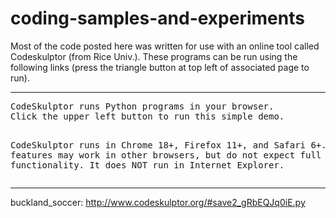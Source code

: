 # coding-samples-and-experiments

Most of the code posted here was written for use with an online tool called Codeskulptor (from Rice Univ.). These programs can be run using the following links (press the triangle button at top left of associated page to run).

<hr>
<pre>CodeSkulptor runs Python programs in your browser.
Click the upper left button to run this simple demo.

CodeSkulptor runs in Chrome 18+, Firefox 11+, and Safari 6+.
Some features may work in other browsers, but do not expect
full functionality.  It does NOT run in Internet Explorer.</pre>
<hr>

buckland_soccer: http://www.codeskulptor.org/#save2_gRbEQJq0iE.py
